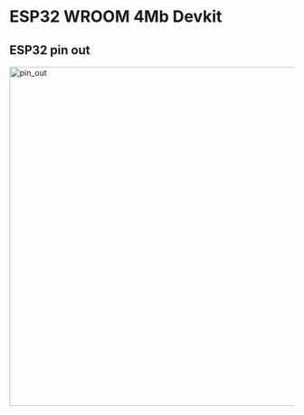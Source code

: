 # ESP32 WROOM 4Mb Devkit



## ESP32 pin out

<img width="600" alt="pin_out" src="https://user-images.githubusercontent.com/2764526/156782730-9ac44796-3b3b-435d-a7ad-12cfd2f4369e.png">
